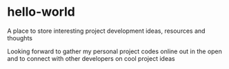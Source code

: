 # hello-world
A place to store interesting project development ideas, resources and thoughts

Looking forward to gather my personal project codes online out in the open and to connect with other developers on cool project ideas
